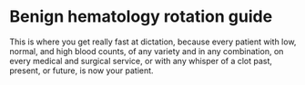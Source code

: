 # Benign hematology rotation guide

This is where you get really fast at dictation, 
because every patient with low, normal, and high blood counts, 
of any variety and in any combination, 
on every medical and surgical service, 
or with any whisper of a clot past, present, or future,
is now your patient. 
